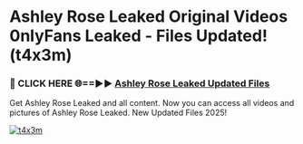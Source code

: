 # Ashley Rose Leaked Original Videos 0nlyFans Leaked - Files Updated! (t4x3m)

<h3>🔴 CLICK HERE 🌐==►► <a href="https://tinyurl.com/ehrbuxhb" rel="nofollow">Ashley Rose Leaked Updated Files</a></h3>

Get Ashley Rose Leaked and all content. Now you can access all videos and pictures of Ashley Rose Leaked. New Updated Files 2025!

[![t4x3m](https://i.imgur.com/lVYEuWS.gif)](https://tinyurl.com/ehrbuxhb)
